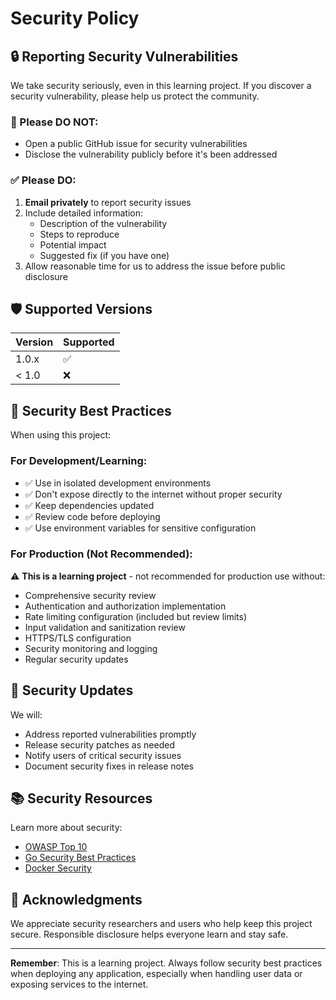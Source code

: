 # Security Policy

## 🔒 Reporting Security Vulnerabilities

We take security seriously, even in this learning project. If you discover a security vulnerability, please help us protect the community.

### 🚨 Please DO NOT:
- Open a public GitHub issue for security vulnerabilities
- Disclose the vulnerability publicly before it's been addressed

### ✅ Please DO:
1. **Email privately** to report security issues
2. Include detailed information:
   - Description of the vulnerability
   - Steps to reproduce
   - Potential impact
   - Suggested fix (if you have one)
3. Allow reasonable time for us to address the issue before public disclosure

## 🛡️ Supported Versions

| Version | Supported          |
| ------- | ------------------ |
| 1.0.x   | :white_check_mark: |
| < 1.0   | :x:                |

## 🔐 Security Best Practices

When using this project:

### For Development/Learning:
- ✅ Use in isolated development environments
- ✅ Don't expose directly to the internet without proper security
- ✅ Keep dependencies updated
- ✅ Review code before deploying
- ✅ Use environment variables for sensitive configuration

### For Production (Not Recommended):
⚠️ **This is a learning project** - not recommended for production use without:
- Comprehensive security review
- Authentication and authorization implementation
- Rate limiting configuration (included but review limits)
- Input validation and sanitization review
- HTTPS/TLS configuration
- Security monitoring and logging
- Regular security updates

## 🔄 Security Updates

We will:
- Address reported vulnerabilities promptly
- Release security patches as needed
- Notify users of critical security issues
- Document security fixes in release notes

## 📚 Security Resources

Learn more about security:
- [OWASP Top 10](https://owasp.org/www-project-top-ten/)
- [Go Security Best Practices](https://golang.org/doc/security/)
- [Docker Security](https://docs.docker.com/engine/security/)

## 🤝 Acknowledgments

We appreciate security researchers and users who help keep this project secure. Responsible disclosure helps everyone learn and stay safe.

---

**Remember**: This is a learning project. Always follow security best practices when deploying any application, especially when handling user data or exposing services to the internet.
